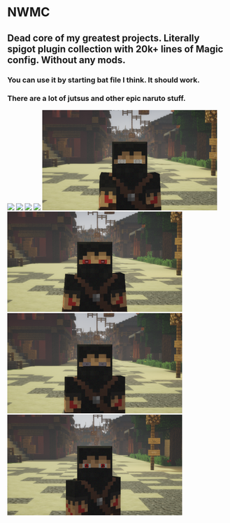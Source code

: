 # NWMC
<h2>Dead core of my greatest projects. Literally spigot plugin collection with 20k+ lines of Magic config. <b>Without any mods. </b></h2>
<h3>You can use it by starting bat file I think. It should work.</h3>
<h3>There are a lot of jutsus and other epic naruto stuff.</h3>
<p float="left">
    <img width="400" src="./docs/ExplosionMount.gif">
    <img width="400" src="./docs/SummoningFrog.gif">
    <img width="400" src="./docs/Rasengan.gif">
    <img width="400" src="./docs/Rasensuriken.gif">
    <img width="400" src="./docs/ByakuganActive.png">
    <img width="400" src="./docs/Ketsuryugan.png">
    <img width="400" src="./docs/Rinnegan.png">
    <img width="400" src="./docs/MangekyouItachi.png">
</p>
